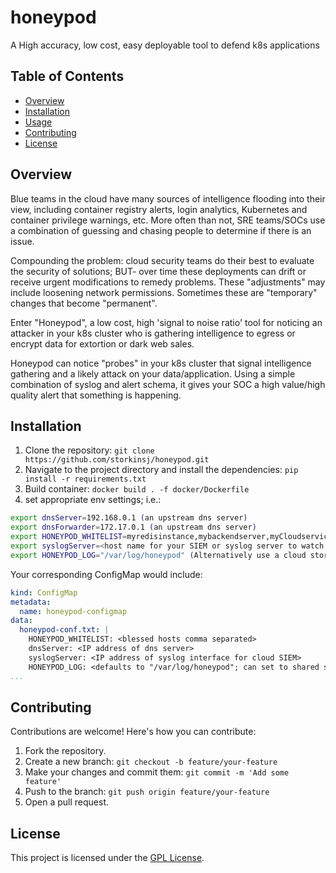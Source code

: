 # honeypod

A High accuracy, low cost, easy deployable tool to defend k8s applications

## Table of Contents

- [Overview](#overview)
- [Installation](#installation)
- [Usage](#usage)
- [Contributing](#contributing)
- [License](#license)

## Overview
Blue teams in the cloud have many sources of intelligence flooding into their view, including container registry alerts, login analytics, Kubernetes and container privilege warnings, etc.  More often than not, SRE teams/SOCs use a combination of guessing and chasing people to determine if there is an issue. 

Compounding the problem: cloud security teams do their best to evaluate the security of solutions; BUT- over time these deployments can drift or receive urgent modifications to remedy problems. These "adjustments" may include loosening network permissions. Sometimes these are "temporary" changes that become "permanent".

Enter "Honeypod", a low cost, high 'signal to noise ratio' tool for noticing an attacker in your k8s cluster who is gathering intelligence to egress or encrypt data for extortion or dark web sales.

Honeypod can notice "probes" in your k8s cluster that signal intelligence gathering and a likely attack on your data/application. Using a simple combination of syslog and alert schema, it gives your SOC a high value/high quality alert that something is happening.

## Installation

1. Clone the repository: `git clone https://github.com/storkinsj/honeypod.git`
2. Navigate to the project directory and install the dependencies: `pip install -r requirements.txt`
3. Build container:  `docker build . -f docker/Dockerfile`
4. set appropriate env settings; i.e.:
```bash
export dnsServer=192.168.0.1 (an upstream dns server)
export dnsForwarder=172.17.0.1 (an upstream dns server)
export HONEYPOD_WHITELIST=myredisinstance,mybackendserver,myCloudserviceIP, <any connection your k8s workload must make must be in here>
export syslogServer=<host name for your SIEM or syslog server to watch for "HONEYPOD" messages>
export HONEYPOD_LOG="/var/log/honeypod" (Alternatively use a cloud storage mount here)
```
Your corresponding ConfigMap would include:
```yaml
kind: ConfigMap
metadata:
  name: honeypod-configmap
data:
  honeypod-conf.txt: |
    HONEYPOD_WHITELIST: <blessed hosts comma separated>
    dnsServer: <IP address of dns server>
    syslogServer: <IP address of syslog interface for cloud SIEM>
    HONEYPOD_LOG: <defaults to "/var/log/honeypod"; can set to shared storage)
...
```
## Contributing

Contributions are welcome! Here's how you can contribute:

1. Fork the repository.
2. Create a new branch: `git checkout -b feature/your-feature`
3. Make your changes and commit them: `git commit -m 'Add some feature'`
4. Push to the branch: `git push origin feature/your-feature`
5. Open a pull request.

## License

This project is licensed under the [GPL License](LICENSE).
